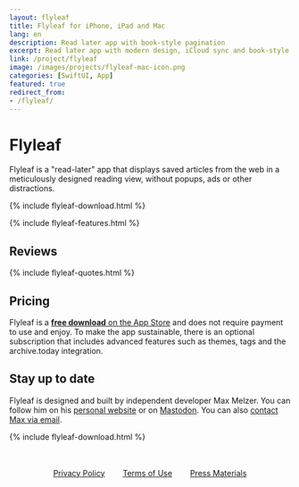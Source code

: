 ```yaml
---
layout: flyleaf
title: Flyleaf for iPhone, iPad and Mac
lang: en
description: Read later app with book-style pagination
excerpt: Read later app with modern design, iCloud sync and book-style pagination.
link: /project/flyleaf
image: /images/projects/flyleaf-mac-icon.png
categories: [SwiftUI, App]
featured: true
redirect_from:
- /flyleaf/
---
```


# Flyleaf


Flyleaf is a "read-later" app that displays saved articles from the web in a meticulously designed reading view, without popups, ads or other distractions.

{% include flyleaf-download.html %}

{% include flyleaf-features.html %}

<!-- {% include flyleaf-screenshots.html %} -->


## Reviews

{% include flyleaf-quotes.html %}


## Pricing

Flyleaf is a [**free download** on the App Store](https://apps.apple.com/app/flyleaf-read-later/id6475200381) and does not require payment to use and enjoy. To make the app sustainable, there is an optional subscription that includes advanced features such as themes, tags and the archive.today integration.

## Stay up to date

Flyleaf is designed and built by independent developer Max Melzer. You can follow him on his [personal website](/en) or on [Mastodon](https://mastodon.social/@maxmelzer). You can also [contact Max via email](mailto:flyleaf@moehrenzahn.de).

{% include flyleaf-download.html %}

<div style="display:flex;gap:2rem;margin:3rem auto;justify-content:center">
    <div>
        <a href="/project/flyleaf/privacy">Privacy Policy</a>
    </div>
    <div>
        <a href="/project/flyleaf/terms">Terms of Use</a>
    </div>
    <div>
        <a href="/flyleaf-press-media.zip">Press Materials</a>
    </div>
</div>